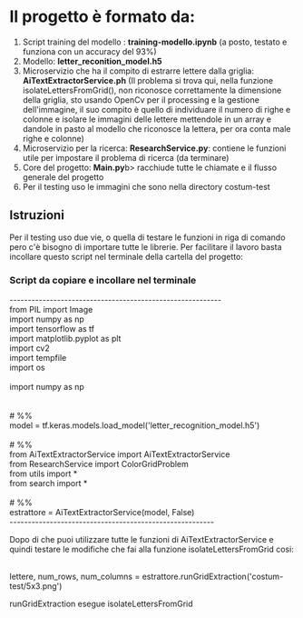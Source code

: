 <h1>Il progetto è formato da:</h1>
<ol>
  <li> Script training del modello : <b>training-modello.ipynb</b> (a posto, testato e funziona con un accuracy del 93%)</li>
  <li> Modello: <b>letter_reconition_model.h5</b></li>
  <li> Microservizio che ha il compito di estrarre lettere dalla griglia: <b>AiTextExtractorService.ph</b> (Il problema si trova qui, nella funzione isolateLettersFromGrid(), non riconosce correttamente la dimensione della griglia, sto usando OpenCv per il
      processing e la gestione dell'immagine, il suo compito è quello di individuare il numero di righe e colonne e isolare le immagini delle lettere mettendole in un array e dandole in pasto al modello che riconosce la lettera, per ora conta male righe e colonne)</li>
  <li> Microservizio per la ricerca: <b>ResearchService.py</b>: contiene le funzioni utile per impostare il problema di ricerca (da terminare)</li>
  <li> Core del progetto: <b>Main.py</b>b> racchiude tutte le chiamate e il flusso generale del progetto</li>
  <li> Per il testing uso le immagini che sono nella directory costum-test </li>
</ol>

<h2> Istruzioni </h2>
<p> Per il testing uso due vie, o quella di testare le funzioni in riga di comando pero c'è bisogno di importare tutte le librerie. Per facilitare il lavoro basta incollare questo script nel terminale della cartella del progetto: </p>
<h3> Script da copiare e incollare nel terminale </h3>
----------------------------------------------------------<br>
from PIL import Image <br>
import numpy as np <br>
import tensorflow as tf <br>
import matplotlib.pyplot as plt<br>
import cv2<br>
import tempfile<br>
import os<br>
<br>
import numpy as np<br>
<br>
<br>
# %%<br>
model = tf.keras.models.load_model('letter_recognition_model.h5')<br>
<br>
# %%<br>
from AiTextExtractorService import AiTextExtractorService<br>
from ResearchService import ColorGridProblem<br>
from utils import *<br>
from search import *<br>
<br>
# %%<br>
estrattore = AiTextExtractorService(model, False)  <br>
--------------------------------------------------------<br>

<p>Dopo di che puoi utilizzare tutte le funzioni di AiTextExtractorService e quindi testare le modifiche che fai alla funzione isolateLettersFromGrid cosi:</p>

<br>
lettere, num_rows, num_columns = estrattore.runGridExtraction('costum-test/5x3.png')
<br>

<p> runGridExtraction esegue isolateLettersFromGrid </p>
